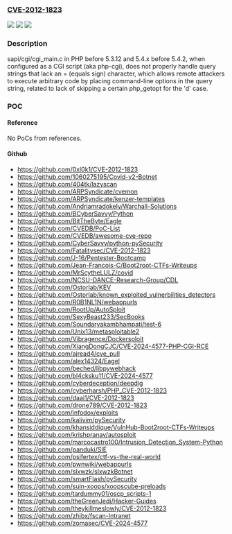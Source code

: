 ### [CVE-2012-1823](https://cve.mitre.org/cgi-bin/cvename.cgi?name=CVE-2012-1823)
![](https://img.shields.io/static/v1?label=Product&message=n%2Fa&color=blue)
![](https://img.shields.io/static/v1?label=Version&message=n%2Fa&color=blue)
![](https://img.shields.io/static/v1?label=Vulnerability&message=n%2Fa&color=brighgreen)

### Description

sapi/cgi/cgi_main.c in PHP before 5.3.12 and 5.4.x before 5.4.2, when configured as a CGI script (aka php-cgi), does not properly handle query strings that lack an = (equals sign) character, which allows remote attackers to execute arbitrary code by placing command-line options in the query string, related to lack of skipping a certain php_getopt for the 'd' case.

### POC

#### Reference
No PoCs from references.

#### Github
- https://github.com/0xl0k1/CVE-2012-1823
- https://github.com/1060275195/Covid-v2-Botnet
- https://github.com/404tk/lazyscan
- https://github.com/ARPSyndicate/cvemon
- https://github.com/ARPSyndicate/kenzer-templates
- https://github.com/Andriamradokely/Warchall-Solutions
- https://github.com/BCyberSavvy/Python
- https://github.com/BitTheByte/Eagle
- https://github.com/CVEDB/PoC-List
- https://github.com/CVEDB/awesome-cve-repo
- https://github.com/CyberSavvy/python-pySecurity
- https://github.com/Fatalitysec/CVE-2012-1823
- https://github.com/J-16/Pentester-Bootcamp
- https://github.com/Jean-Francois-C/Boot2root-CTFs-Writeups
- https://github.com/MrScytheLULZ/covid
- https://github.com/NCSU-DANCE-Research-Group/CDL
- https://github.com/Ostorlab/KEV
- https://github.com/Ostorlab/known_exploited_vulnerbilities_detectors
- https://github.com/R0B1NL1N/webappurls
- https://github.com/RootUp/AutoSploit
- https://github.com/SexyBeast233/SecBooks
- https://github.com/Soundaryakambhampati/test-6
- https://github.com/Unix13/metasploitable2
- https://github.com/Vibragence/Dockersploit
- https://github.com/XiangDongCJC/CVE-2024-4577-PHP-CGI-RCE
- https://github.com/ajread4/cve_pull
- https://github.com/alex14324/Eagel
- https://github.com/beched/libpywebhack
- https://github.com/bl4cksku11/CVE-2024-4577
- https://github.com/cyberdeception/deepdig
- https://github.com/cyberharsh/PHP_CVE-2012-1823
- https://github.com/daai1/CVE-2012-1823
- https://github.com/drone789/CVE-2012-1823
- https://github.com/infodox/exploits
- https://github.com/kalivim/pySecurity
- https://github.com/khansiddique/VulnHub-Boot2root-CTFs-Writeups
- https://github.com/krishpranav/autosploit
- https://github.com/marcocastro100/Intrusion_Detection_System-Python
- https://github.com/panduki/SIE
- https://github.com/psifertex/ctf-vs-the-real-world
- https://github.com/pwnwiki/webappurls
- https://github.com/slxwzk/slxwzkBotnet
- https://github.com/smartFlash/pySecurity
- https://github.com/suin-xoops/xoopscube-preloads
- https://github.com/tardummy01/oscp_scripts-1
- https://github.com/theGreenJedi/Hacker-Guides
- https://github.com/theykillmeslowly/CVE-2012-1823
- https://github.com/zhibx/fscan-Intranet
- https://github.com/zomasec/CVE-2024-4577

